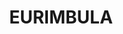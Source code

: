---
lastmod: '2025-04-06T06:05:20+00:00'
latitude: -32.965877
layout: suburb
longitude: 148.611239
postcode: '2867'
state: NSW
title: EURIMBULA
url: /nsw/eurimbula/
---